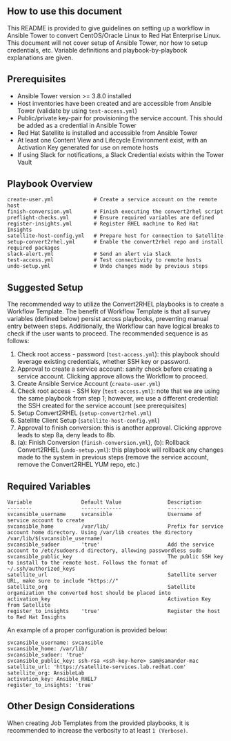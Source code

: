 ## How to use this document
This README is provided to give guidelines on setting up a workflow in Ansible Tower to convert CentOS/Oracle Linux to Red Hat Enterprise Linux. This document will not cover setup of Ansible Tower, nor how to setup credentials, etc. Variable definitions and playbook-by-playbook explanations are given.

## Prerequisites
- Ansible Tower version >= 3.8.0 installed
- Host inventories have been created and are accessible from Ansible Tower (validate by using `test-access.yml`)
- Public/private key-pair for provisioning the service account. This should be added as a credential in Ansible Tower
- Red Hat Satellite is installed and accessible from Ansible Tower
- At least one Content View and Lifecycle Environment exist, with an Activation Key generated for use on remote hosts
- If using Slack for notifications, a Slack Credential exists within the Tower Vault

## Playbook Overview
```
create-user.yml             # Create a service account on the remote host
finish-conversion.yml       # Finish executing the convert2rhel script
preflight-checks.yml        # Ensure required variables are defined
register-insights.yml       # Register RHEL machine to Red Hat Insights
satellite-host-config.yml   # Prepare host for connection to Satellite
setup-convert2rhel.yml      # Enable the convert2rhel repo and install required packages
slack-alert.yml             # Send an alert via Slack
test-access.yml             # Test connectivity to remote hosts
undo-setup.yml              # Undo changes made by previous steps
```

## Suggested Setup
The recommended way to utilize the Convert2RHEL playbooks is to create a Workflow Template. The benefit of Workflow Template is that all survey variables (defined below) persist across playbooks, preventing manual entry between steps. Additionally, the Workflow can have logical breaks to check if the user wants to proceed. The recommended sequence is as follows:

1. Check root access - password (`test-access.yml`): this playbook should leverage existing credentials, whether SSH key or password.
2. Approval to create a service account: sanity check before creating a service account. Clicking approve allows the Workflow to proceed.
3. Create Ansible Service Account (`create-user.yml`)
4. Check root access - SSH key (`test-access.yml`): note that we are using the same playbook from step 1; however, we use a different credential: the SSH created for the service account (see prerequisites)
5. Setup Convert2RHEL (`setup-convert2rhel.yml`)
6. Satellite Client Setup (`satellite-host-config.yml`)
7. Approval to finish conversion: this is another approval. Clicking approve leads to step 8a, deny leads to 8b.
8. (a): Finish Conversion (`finish-conversion.yml`), (b): Rollback Convert2RHEL (`undo-setup.yml`): this playbook will rollback any changes made to the system in previous steps (remove the service account, remove the Convert2RHEL YUM repo, etc.)

## Required Variables
```
Variable                Default Value               Description
--------                -------------               -----------
svcansible_username     svcansible                  Username of service account to create
svcansible_home         /var/lib/                   Prefix for service account home directory. Using /var/lib creates the directory /var/lib/$(svcansible_username)
svcansible_sudoer       'true'                      Add the service account to /etc/sudoers.d directory, allowing passwordless sudo
svcansible_public_key                               The public SSH key to install to the remote host. Follows the format of ~/.ssh/authorized_keys
satellite_url                                       Satellite server URL, make sure to include "https://"
satellite_org                                       Satellite organization the converted host should be placed into
activation_key                                      Activation Key from Satellite
register_to_insights    'true'                      Register the host to Red Hat Insights
```

An example of a proper configuration is provided below:
```
svcansible_username: svcansible
svcansible_home: /var/lib/
svcansible_sudoer: 'true'
svcansible_public_key: ssh-rsa <ssh-key-here> sam@samander-mac
satellite_url: 'https://satellite-services.lab.redhat.com'
satellite_org: AnsibleLab
activation_key: Ansible_RHEL7
register_to_insights: 'true'
```

## Other Design Considerations
When creating Job Templates from the provided playbooks, it is recommended to increase the verbosity to at least `1 (Verbose)`.

